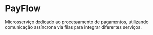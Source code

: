 # PayFlow
Microsserviço dedicado ao processamento de pagamentos, utilizando comunicação assíncrona via filas para integrar diferentes serviços.
